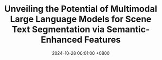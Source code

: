 ---
title:          "Unveiling the Potential of Multimodal Large Language Models for Scene Text Segmentation via Semantic-Enhanced Features"
date:           2024-10-28 00:01:00 +0800
selected:       true
pub:            "IEEE International Conference on Image Processing Workshop (ICIPW)"
pub_last:       ' <span class="badge badge-pill badge-publication badge-success">Presentation</span>'
pub_date:       "2024"

# abstract: >-
#   This study explores the potential of multimodal large language models in scene text segmentation by leveraging semantic-enhanced features. It demonstrates the synergy between textual and visual modalities to improve segmentation tasks.
cover:          /assets/images/covers/icipw24.png
authors:
  - Ho Jun Kim*
  - <u>Hyung Kyu Kim</u>*
  - Sangmin Lee
  - Hak Gu Kim
links:
  Paper: ""
  Code: ""
---
